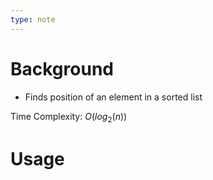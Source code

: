 ```yaml
---
type: note
---
```

# Background
- Finds position of an element in a sorted list

Time Complexity: $O(log_2(n))$

# Usage
